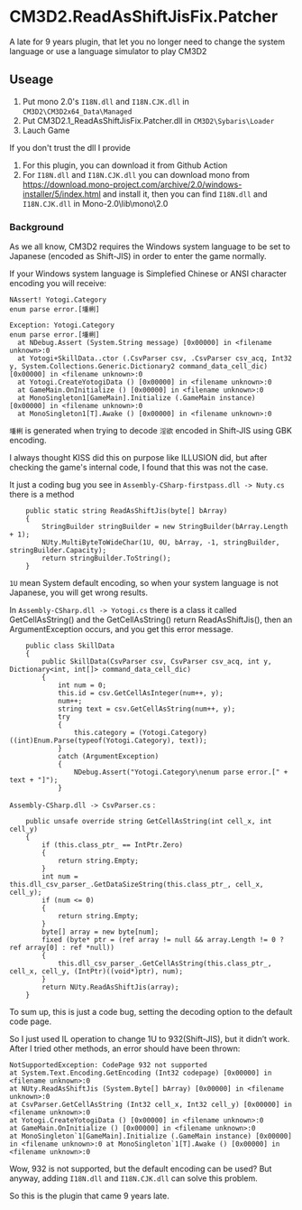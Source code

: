 # CM3D2.ReadAsShiftJisFix.Patcher
A late for 9 years plugin, that let you no longer need to change the system language or use a language simulator to play CM3D2


## Useage

1. Put mono 2.0's `I18N.dll` and `I18N.CJK.dll` in `CM3D2\CM3D2x64_Data\Managed` 
2. Put CM3D2.1_ReadAsShiftJisFix.Patcher.dll in `CM3D2\Sybaris\Loader`
3. Lauch Game

If you don't trust the dll I provide
1. For this plugin, you can download it from Github Action
2. For `I18N.dll` and `I18N.CJK.dll` you can download mono from https://download.mono-project.com/archive/2.0/windows-installer/5/index.html and install it, then you can find `I18N.dll` and `I18N.CJK.dll` in Mono-2.0\lib\mono\2.0


### Background

As we all know, CM3D2 requires the Windows system language to be set to Japanese (encoded as Shift-JIS) in order to enter the game normally.

If your Windows system language is Simplefied Chinese or ANSI character encoding you will receive:
```
NAssert! Yotogi.Category
enum parse error.[堹梸]
 
Exception: Yotogi.Category
enum parse error.[堹梸]
  at NDebug.Assert (System.String message) [0x00000] in <filename unknown>:0 
  at Yotogi+SkillData..ctor (.CsvParser csv, .CsvParser csv_acq, Int32 y, System.Collections.Generic.Dictionary2 command_data_cell_dic) [0x00000] in <filename unknown>:0 
  at Yotogi.CreateYotogiData () [0x00000] in <filename unknown>:0 
  at GameMain.OnInitialize () [0x00000] in <filename unknown>:0 
  at MonoSingleton1[GameMain].Initialize (.GameMain instance) [0x00000] in <filename unknown>:0 
  at MonoSingleton1[T].Awake () [0x00000] in <filename unknown>:0 
```

`堹梸` is generated when trying to decode `淫欲` encoded in Shift-JIS using GBK encoding.


I always thought KISS did this on purpose like ILLUSION did, but after checking the game's internal code, I found that this was not the case.

It just a coding bug
you see in `Assembly-CSharp-firstpass.dll -> Nuty.cs` there is a method
```
	public static string ReadAsShiftJis(byte[] bArray)
	{
		StringBuilder stringBuilder = new StringBuilder(bArray.Length + 1);
		NUty.MultiByteToWideChar(1U, 0U, bArray, -1, stringBuilder, stringBuilder.Capacity);
		return stringBuilder.ToString();
	}
```
`1U` mean System default encoding, so when your system language is not Japanese, you will get wrong results.


In `Assembly-CSharp.dll -> Yotogi.cs` there is a class
it called GetCellAsString() and the GetCellAsString() return ReadAsShiftJis(), then an ArgumentException occurs, and you get this error message.
```
	public class SkillData
	{
		public SkillData(CsvParser csv, CsvParser csv_acq, int y, Dictionary<int, int[]> command_data_cell_dic)
		{
			int num = 0;
			this.id = csv.GetCellAsInteger(num++, y);
			num++;
			string text = csv.GetCellAsString(num++, y);
			try
			{
				this.category = (Yotogi.Category)((int)Enum.Parse(typeof(Yotogi.Category), text));
			}
			catch (ArgumentException)
			{
				NDebug.Assert("Yotogi.Category\nenum parse error.[" + text + "]");
			}
```
`Assembly-CSharp.dll -> CsvParser.cs` :
```
	public unsafe override string GetCellAsString(int cell_x, int cell_y)
	{
		if (this.class_ptr_ == IntPtr.Zero)
		{
			return string.Empty;
		}
		int num = this.dll_csv_parser_.GetDataSizeString(this.class_ptr_, cell_x, cell_y);
		if (num <= 0)
		{
			return string.Empty;
		}
		byte[] array = new byte[num];
		fixed (byte* ptr = (ref array != null && array.Length != 0 ? ref array[0] : ref *null))
		{
			this.dll_csv_parser_.GetCellAsString(this.class_ptr_, cell_x, cell_y, (IntPtr)((void*)ptr), num);
		}
		return NUty.ReadAsShiftJis(array);
	}
```


To sum up, this is just a code bug, setting the decoding option to the default code page.



So I just used IL operation to change 1U to 932(Shift-JIS), but it didn’t work.
After I tried other methods, an error should have been thrown:
```
NotSupportedException: CodePage 932 not supported
at System.Text.Encoding.GetEncoding (Int32 codepage) [0x00000] in <filename unknown>:0
at NUty.ReadAsShiftJis (System.Byte[] bArray) [0x00000] in <filename unknown>:0
at CsvParser.GetCellAsString (Int32 cell_x, Int32 cell_y) [0x00000] in <filename unknown>:0
at Yotogi.CreateYotogiData () [0x00000] in <filename unknown>:0
at GameMain.OnInitialize () [0x00000] in <filename unknown>:0
at MonoSingleton`1[GameMain].Initialize (.GameMain instance) [0x00000] in <filename unknown>:0 at MonoSingleton`1[T].Awake () [0x00000] in <filename unknown>:0
```

Wow, 932 is not supported, but the default encoding can be used?
But anyway, adding `I18N.dll` and `I18N.CJK.dll` can solve this problem.

So this is the plugin that came 9 years late.


